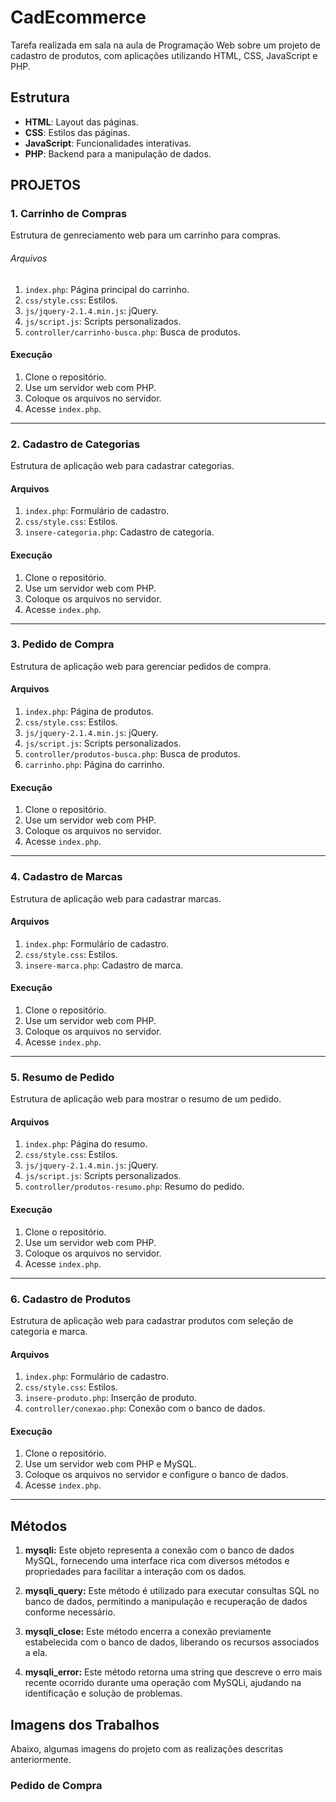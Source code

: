 # CadEcommerce
Tarefa realizada em sala na aula de Programação Web sobre um projeto de cadastro de produtos, com aplicações utilizando HTML, CSS, JavaScript e PHP.

## Estrutura 
- **HTML**: Layout das páginas.
- **CSS**: Estilos das páginas.
- **JavaScript**: Funcionalidades interativas.
- **PHP**: Backend para a manipulação de dados.

## PROJETOS

### 1. Carrinho de Compras 

Estrutura de genreciamento web para um carrinho para compras.

###### Arquivos
 
1. `index.php`: Página principal do carrinho.
2. `css/style.css`: Estilos.
3. `js/jquery-2.1.4.min.js`: jQuery.
4. `js/script.js`: Scripts personalizados.
5. `controller/carrinho-busca.php`: Busca de produtos.
 
#### Execução

1. Clone o repositório.
2. Use um servidor web com PHP.
3. Coloque os arquivos no servidor.
4. Acesse `index.php`.
 
---
 
### 2. Cadastro de Categorias
 
Estrutura de aplicação web para cadastrar categorias.
 
#### Arquivos
 
1. `index.php`: Formulário de cadastro.
2. `css/style.css`: Estilos.
3. `insere-categoria.php`: Cadastro de categoria.
  
#### Execução
 
1. Clone o repositório.
2. Use um servidor web com PHP.
3. Coloque os arquivos no servidor.
4. Acesse `index.php`.
 
---
 
### 3. Pedido de Compra
 
Estrutura de aplicação web para gerenciar pedidos de compra.
 
#### Arquivos
 
1. `index.php`: Página de produtos.
2. `css/style.css`: Estilos.
3. `js/jquery-2.1.4.min.js`: jQuery.
4. `js/script.js`: Scripts personalizados.
5. `controller/produtos-busca.php`: Busca de produtos.
6. `carrinho.php`: Página do carrinho.
 
#### Execução
 
1. Clone o repositório.
2. Use um servidor web com PHP.
3. Coloque os arquivos no servidor.
4. Acesse `index.php`.
 
---
 
### 4. Cadastro de Marcas
 
Estrutura de aplicação web para cadastrar marcas.
 
#### Arquivos
 
1. `index.php`: Formulário de cadastro.
2. `css/style.css`: Estilos.
3. `insere-marca.php`: Cadastro de marca.
 
#### Execução
 
1. Clone o repositório.
2. Use um servidor web com PHP.
3. Coloque os arquivos no servidor.
4. Acesse `index.php`.
 
---
 
### 5. Resumo de Pedido
 
Estrutura de aplicação web para mostrar o resumo de um pedido.
 
#### Arquivos
 
1. `index.php`: Página do resumo.
2. `css/style.css`: Estilos.
3. `js/jquery-2.1.4.min.js`: jQuery.
4. `js/script.js`: Scripts personalizados.
5. `controller/produtos-resumo.php`: Resumo do pedido.
 
#### Execução
 
1. Clone o repositório.
2. Use um servidor web com PHP.
3. Coloque os arquivos no servidor.
4. Acesse `index.php`.
 
---
 
### 6. Cadastro de Produtos
 
Estrutura de aplicação web para cadastrar produtos com seleção de categoria e marca.
 
#### Arquivos
 
1. `index.php`: Formulário de cadastro.
2. `css/style.css`: Estilos.
3. `insere-produto.php`: Inserção de produto.
4. `controller/conexao.php`: Conexão com o banco de dados.
 
#### Execução

1. Clone o repositório.
2. Use um servidor web com PHP e MySQL.
3. Coloque os arquivos no servidor e configure o banco de dados.
4. Acesse `index.php`.
 
---
## Métodos 

1. **mysqli:** Este objeto representa a conexão com o banco de dados MySQL, fornecendo uma interface rica com diversos métodos e propriedades para facilitar a interação com os dados.

2. **mysqli_query:** Este método é utilizado para executar consultas SQL no banco de dados, permitindo a manipulação e recuperação de dados conforme necessário.

3. **mysqli_close:** Este método encerra a conexão previamente estabelecida com o banco de dados, liberando os recursos associados a ela.

4. **mysqli_error:** Este método retorna uma string que descreve o erro mais recente ocorrido durante uma operação com MySQLi, ajudando na identificação e solução de problemas.

## Imagens dos Trabalhos
Abaixo, algumas imagens do projeto com as realizações descritas anteriormente.

### Pedido de Compra

 


 

 



 

 



 

 



